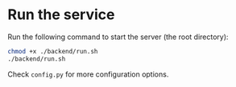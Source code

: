 # Run the service

Run the following command to start the server (the root directory):

```bash
chmod +x ./backend/run.sh
./backend/run.sh
```

Check `config.py` for more configuration options.